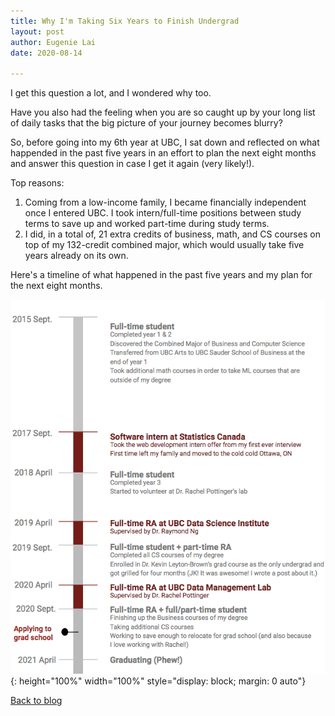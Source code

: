 ```yaml
---
title: Why I'm Taking Six Years to Finish Undergrad
layout: post
author: Eugenie Lai
date: 2020-08-14

---
```


I get this question a lot, and I wondered why too.

Have you also had the feeling when you are so caught up by your long list of daily tasks that the big picture of your journey becomes blurry? 

So, before going into my 6th year at UBC, I sat down and reflected on what happended in the past five years in an effort to plan the next eight months and answer this question in case I get it again (very likely!).

Top reasons:
1. Coming from a low-income family, I became financially independent once I entered UBC. I took intern/full-time positions between study terms to save up and worked part-time during study terms.
2. I did, in a total of, 21 extra credits of business, math, and CS courses on top of my 132-credit combined major, which would usually take five years already on its own.

Here's a timeline of what happened in the past five years and my plan for the next eight months. 

![alt text][what-happened]{: height="100%" width="100%" style="display: block; margin: 0 auto"}

[what-happened]: /assets/posts/timeline/what-happened.png "what-happened.png"

[Back to blog](../blog.html)